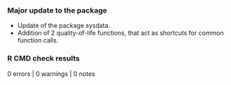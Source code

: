 ### Major update to the package

* Update of the package sysdata.
* Addition of 2 quality-of-life functions, that act as shortcuts for common function calls. 

### R CMD check results

0 errors | 0 warnings | 0 notes

